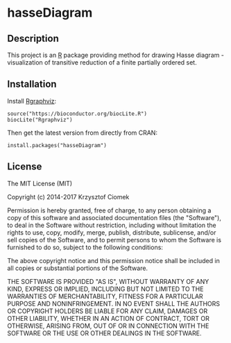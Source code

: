 hasseDiagram
============

Description
-----------

This project is an [R](http://www.r-project.org "R project") package
providing method for drawing Hasse diagram - visualization of transitive
reduction of a finite partially ordered set.

Installation
------------

Install [Rgraphviz](https://bioconductor.org/packages/release/bioc/html/Rgraphviz.html "Rgraphviz"):

    source("https://bioconductor.org/biocLite.R")
    biocLite("Rgraphviz")

Then get the latest version from directly from CRAN:

    install.packages("hasseDiagram")

License
-------

The MIT License (MIT)

Copyright (c) 2014-2017 Krzysztof Ciomek

Permission is hereby granted, free of charge, to any person obtaining a copy
of this software and associated documentation files (the "Software"), to deal
in the Software without restriction, including without limitation the rights
to use, copy, modify, merge, publish, distribute, sublicense, and/or sell
copies of the Software, and to permit persons to whom the Software is
furnished to do so, subject to the following conditions:

The above copyright notice and this permission notice shall be included in
all copies or substantial portions of the Software.

THE SOFTWARE IS PROVIDED "AS IS", WITHOUT WARRANTY OF ANY KIND, EXPRESS OR
IMPLIED, INCLUDING BUT NOT LIMITED TO THE WARRANTIES OF MERCHANTABILITY,
FITNESS FOR A PARTICULAR PURPOSE AND NONINFRINGEMENT. IN NO EVENT SHALL THE
AUTHORS OR COPYRIGHT HOLDERS BE LIABLE FOR ANY CLAIM, DAMAGES OR OTHER
LIABILITY, WHETHER IN AN ACTION OF CONTRACT, TORT OR OTHERWISE, ARISING FROM,
OUT OF OR IN CONNECTION WITH THE SOFTWARE OR THE USE OR OTHER DEALINGS IN
THE SOFTWARE.